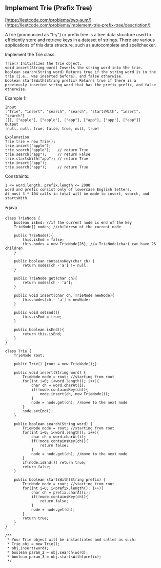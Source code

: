 ## Implement Trie (Prefix Tree)

[https://leetcode.com/problems/two-sum/](https://leetcode.com/problems/implement-trie-prefix-tree/description/)

A trie (pronounced as "try") or prefix tree is a tree data structure used to efficiently store and retrieve keys in a dataset of strings. There are various applications of this data structure, such as autocomplete and spellchecker.

Implement the Trie class:
    
    Trie() Initializes the trie object.
    void insert(String word) Inserts the string word into the trie.
    boolean search(String word) Returns true if the string word is in the trie (i.e., was inserted before), and false otherwise.
    boolean startsWith(String prefix) Returns true if there is a previously inserted string word that has the prefix prefix, and false otherwise.
     

Example 1:

    Input
    ["Trie", "insert", "search", "search", "startsWith", "insert", "search"]
    [[], ["apple"], ["apple"], ["app"], ["app"], ["app"], ["app"]]
    Output
    [null, null, true, false, true, null, true]
    
    Explanation
    Trie trie = new Trie();
    trie.insert("apple");
    trie.search("apple");   // return True
    trie.search("app");     // return False
    trie.startsWith("app"); // return True
    trie.insert("app");
    trie.search("app");     // return True
 

Constraints:
    
    1 <= word.length, prefix.length <= 2000
    word and prefix consist only of lowercase English letters.
    At most 3 * 104 calls in total will be made to insert, search, and startsWith.
    
      
  ☕java
  
    class TrieNode {
        boolean isEnd; //if the current node is end of the key
        TrieNode[] nodes; //childresn of the current node 
    
        public TrieNode(){
            this.isEnd = false;
            this.nodes = new TrieNode[26]; //a TrieNode(char) can have 26 children
        }
    
        public boolean containsKey(char ch) {
            return nodes[ch -'a'] != null;
        }
        
        public TrieNode get(char ch){
            return nodes[ch - 'a'];
        }
    
        public void insert(char ch, TrieNode newNode){
            this.nodes[ch - 'a'] = newNode;
        }
    
        public void setEnd(){
            this.isEnd = true;
        }
    
        public boolean isEnd(){
            return this.isEnd;
        }
    }
    
    class Trie {
        TrieNode root;
    
        public Trie() {root = new TrieNode();}
    
        public void insert(String word) {
            TrieNode node = root; //starting from root
            for(int i=0; i<word.length(); i++){
                char ch = word.charAt(i);
                if(!node.containsKey(ch)){
                    node.insert(ch, new TrieNode());
                }
                node = node.get(ch); //move to the next node
            }
            node.setEnd();
        }
        
        public boolean search(String word) {
            TrieNode node = root; //starting from root
            for(int i=0; i<word.length(); i++){
                char ch = word.charAt(i);
                if(!node.containsKey(ch)){
                    return false;
                }
                node = node.get(ch); //move to the next node
            }
            if(node.isEnd()) return true;
            return false;
        }
        
        public boolean startsWith(String prefix) {
            TrieNode node = root; //starting from root
            for(int i=0; i<prefix.length(); i++){
                char ch = prefix.charAt(i);
                if(!node.containsKey(ch)){
                    return false;
                }
                node = node.get(ch);
            }
            return true;
        }
    }
    
    /**
     * Your Trie object will be instantiated and called as such:
     * Trie obj = new Trie();
     * obj.insert(word);
     * boolean param_2 = obj.search(word);
     * boolean param_3 = obj.startsWith(prefix);
     */
